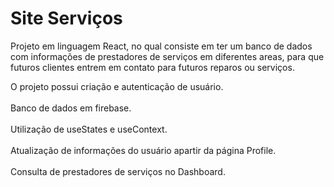 # Site Serviços
Projeto em linguagem React, no qual consiste em ter um banco de dados com informações de prestadores de serviços em diferentes areas, para que futuros clientes entrem em contato para futuros reparos ou serviços.

O projeto possui criação e autenticação de usuário.</br></br>
Banco de dados em firebase.</br></br>
Utilização de useStates e useContext.</br></br>
Atualização de informações do usuário apartir da página Profile.</br></br>
Consulta de prestadores de serviços no Dashboard.